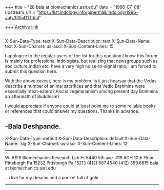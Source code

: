 +++
title = "28 bala at biomechanics.asri.edu"
date = "1996-07-08"
upstream_url = "https://list.indology.info/pipermail/indology/1996-July/005411.html"

+++
[Archive link](https://list.indology.info/pipermail/indology/1996-July/005411.html)

----------
X-Sun-Data-Type: text
X-Sun-Data-Description: text
X-Sun-Data-Name: text
X-Sun-Charset: us-ascii
X-Sun-Content-Lines: 15


I apologize to the regular users of the list for this question.I know this 
forum is mainly for professional Indologists, but realizing that newsgroups 
such as soc.culture.indian etc, have a very high noise-to-signal ratio, i am 
forced to submit this question here.

With the above caveat, here is my problem. Is it just hearsay that the Vedas 
describe a number of animal sacrifices and that Vedic Brahmins were 
essentially meat-eaters? And is vegetarianism among present day Brahmins an 
aftermath of Buddhism?

I would appreciate if anyone could at least point me to some reliable books
or references that could answer my questions. Thanks in advance.

-Bala Deshpande.
----------
X-Sun-Data-Type: default
X-Sun-Data-Description: default
X-Sun-Data-Name: .sig
X-Sun-Charset: us-ascii
X-Sun-Content-Lines: 12




**************************************************************************
W: ASRI Biomechanics Research Lab              H: 5440 5th ave. #19
   AGH 10th Floor                                 Pittsburgh Pa 15232
   Pittsburgh Pa 15213                            (412) 687.4540
   (412) 359.6815
    bala at biomechanics.asri.edu

...i live for my dreams and a pocket full of gold
**************************************************************************




